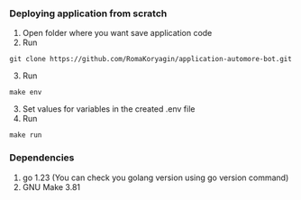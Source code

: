 ### Deploying application from scratch
1. Open folder where you want save application code
2. Run
``` 
git clone https://github.com/RomaKoryagin/application-automore-bot.git
```
3. Run 
```
make env
```
3. Set values ​​for variables in the created .env file
4. Run
```
make run
```

### Dependencies
1. go 1.23 (You can check you golang version using go version command)
2. GNU Make 3.81
